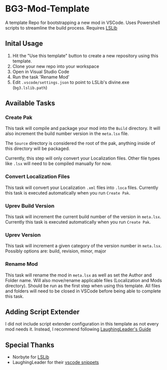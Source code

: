 # BG3-Mod-Template
A template Repo for bootstrapping a new mod in VSCode. Uses Powershell scripts to streamline the build process. Requires [LSLib](https://github.com/Norbyte/lslib/releases)

## Inital Usage
1. Hit the "Use this template" button to create a new repository using this template.
1. Clone your new repo into your workspace
1. Open in Visual Studio Code
1. Run the task 'Rename Mod'
1. Edit `.vscode/settings.json` to point to LSLib's divine.exe (`bg3.lslib.path`)

## Available Tasks
### Create Pak
This task will compile and package your mod into the `Build` directory. It will also increment the build number version in the `meta.lsx` file.

The `Source` directory is considered the root of the pak, anything inside of this directory will be packaged.

Currently, this step will only convert your Localization files. Other file types like `.lsx` will need to be compiled manually for now.

### Convert Localization Files
This task will convert your Localization `.xml` files into `.loca` files. Currently this task is executed automatically when you run `Create Pak`.

### Uprev Build Version
This task will increment the current build number of the version in `meta.lsx`. Currently this task is executed automatically when you run `Create Pak`.

### Uprev Version
This task will increment a given category of the version number in `meta.lsx`. Possibly options are: build, revision, minor, major

### Rename Mod
This task will rename the mod in `meta.lsx` as well as set the Author and Folder name. Will also move/rename applicable files (Localization and Mods directory). Should be run as the first step when using this template. All files and folders will need to be closed in VSCode before being able to complete this task.


## Adding Script Extender
I did not include script extender configuration in this template as not every mod needs it. Instead, I recommend following [LaughingLeader's Guide](https://github.com/LaughingLeader/BG3ModdingTools/wiki/Script-Extender-Lua-Setup#script-extender-setup)

## Special Thanks

* Norbyte for [LSLib](https://github.com/Norbyte/lslib/releases)
* LaughingLeader for their [vscode snippets](https://github.com/LaughingLeader/BG3ModdingTools)